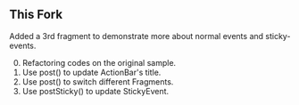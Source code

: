 This Fork
---------

Added a 3rd fragment to demonstrate more about normal events and sticky-events. 

0. Refactoring codes on the original sample.
1. Use post() to update ActionBar's title.
2. Use post() to switch different Fragments.
3. Use postSticky() to update StickyEvent.
